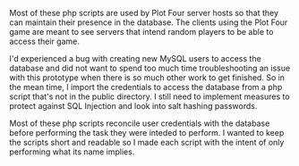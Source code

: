 Most of these php scripts are used by Plot Four server hosts so that they can maintain their
presence in the database. The clients using the Plot Four game are meant to see servers that
intend random players to be able to access their game.

I'd experienced a bug with creating new MySQL users to access the database and did not want to
spend too much time troubleshooting an issue with this prototype when there is so much other work
to get finished. So in the mean time, I import
the credentials to access the database from a php script that's not in the public directory.
I still need to implement measures to protect against SQL Injection and look into salt hashing 
passwords.

Most of these php scripts reconcile user credentials with the database before performing the task
they were inteded to perform. I wanted to keep the scripts short and readable so I made each
script with the intent of only performing what its name implies.